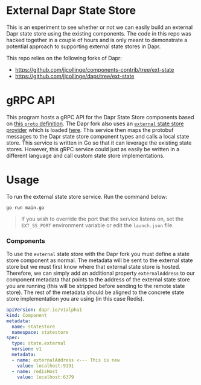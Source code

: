 # External Dapr State Store
This is an experiment to see whether or not we can easily build an external Dapr state store using the existing components.
The code in this repo was hacked together in a couple of hours and is only meant to demonstrate a potential approach to supporting external
state stores in Dapr.

This repo relies on the following forks of Dapr:
* https://github.com/jjcollinge/components-contrib/tree/ext-state
* https://github.com/jjcollinge/dapr/tree/ext-state

# gRPC API
This program hosts a gRPC API for the Dapr State Store components based on [this `proto` definition](https://github.com/jjcollinge/components-contrib/blob/ext-state/state/proto/v1/store.proto).
The Dapr fork also uses an [`external` state store provider](https://github.com/jjcollinge/components-contrib/tree/ext-state/state/external) which is loaded [here](https://github.com/jjcollinge/dapr/blob/4b442ec9de478ce344d9ac682959dfdde0c0e997/cmd/daprd/main.go#L240).
This service then maps the protobuf messages to the Dapr state store component types and calls a local state store.
This service is written in Go so that it can leverage the existing state stores. However, this gRPC service could just as easily be written in a different
language and call custom state store implementations.

# Usage
To run the external state store service. Run the command below:

```
go run main.go
```

> If you wish to override the port that the service listens on, set the `EXT_SS_PORT` environment variable or edit the `launch.json` file.

### Components

To use the `external` state store with the Dapr fork you must define a state store component as normal.
The metadata will be sent to the external state store but we must first know where that external state store is hosted.
Therefore, we can simply add an additional property `externalAddress` to our component metadata that points to the address of the external state store you are running (this will be stripped before sending to the remote state store). The rest of the metadata should be aligned to the concrete state store implementation you are using (in this case Redis).

```yaml
apiVersion: dapr.io/v1alpha1
kind: Component
metadata:
  name: statestore
  namespace: statestore
spec:
  type: state.external
  version: v1
  metadata:
  - name: externalAddress <--- This is new
    value: localhost:9191
  - name: redisHost
    value: localhost:6379
```
